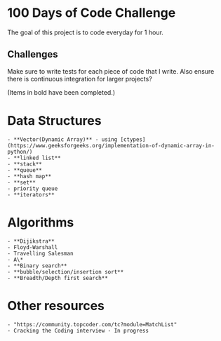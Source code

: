 # 100 Days of Code Challenge

The goal of this project is to code everyday for 1 hour.

## Challenges

Make sure to write tests for each piece of code that I write. Also ensure there is continuous integration for larger projects?


(Items in bold have been completed.)
# Data Structures
	- **Vector(Dynamic Array)** - using [ctypes](https://www.geeksforgeeks.org/implementation-of-dynamic-array-in-python/)
	- **linked list**
	- **stack**
	- **queue**
	- **hash map**
	- **set**
	- priority queue
	- **iterators**

# Algorithms
	- **Dijikstra**
	- Floyd-Warshall
	- Travelling Salesman
	- A\*
	- **Binary search**
	- **bubble/selection/insertion sort**
	- **Breadth/Depth first search**

# Other resources
	- "https://community.topcoder.com/tc?module=MatchList"
	- Cracking the Coding interview - In progress

